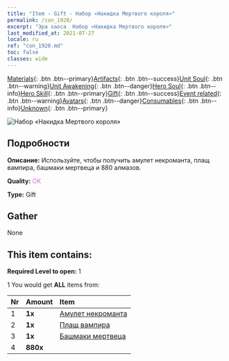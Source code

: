 ```yaml
---
title: "Item - Gift - Набор «Накидка Мертвого короля»"
permalink: /con_1920/
excerpt: "Эра хаоса  Набор «Накидка Мертвого короля»"
last_modified_at: 2021-07-27
locale: ru
ref: "con_1920.md"
toc: false
classes: wide
---
```

 [Materials](/ItemsRU/){: .btn .btn--primary}[Artifacts](/ItemsRU/Artifacts/){: .btn .btn--success}[Unit Soul](/ItemsRU/UnitSoul/){: .btn .btn--warning}[Unit Awakening](/ItemsRU/UnitAwakening/){: .btn .btn--danger}[Hero Soul](/ItemsRU/HeroSoul/){: .btn .btn--info}[Hero Skill](/ItemsRU/HeroSkill/){: .btn .btn--primary}[Gift](/ItemsRU/Gift/){: .btn .btn--success}[Event related](/ItemsRU/Events/){: .btn .btn--warning}[Avatars](/ItemsRU/Avatars/){: .btn .btn--danger}[Consumables](/ItemsRU/Consumables/){: .btn .btn--info}[Unknown](/ItemsRU/Unknown/){: .btn .btn--primary}

 ![Набор «Накидка Мертвого короля»](/images/t/i_907543.png)

## Подробности
 **Описание:** Используйте, чтобы получить амулет некроманта, плащ вампира, башмаки мертвеца и 880 алмазов.

 **Quality:** <span style="color: #DA70D6">OK</span>

 **Type:** Gift

## Gather

  None

## This item contains:

 **Required Level to open:** 1

 1 You would get **ALL** items  from:

  | Nr | Amount |     Item    |
  |:---|:-------|:------------|
  | 1 |  **1x** | [Амулет некроманта](/ItemsRU/art_129/) |  | 
  | 2 |  **1x** | [Плащ вампира](/ItemsRU/art_130/) |  | 
  | 3 |  **1x** | [Башмаки мертвеца](/ItemsRU/art_131/) |  | 
  | 4 |  **880x** | <i class="fas fa-gem"/> |  | 
